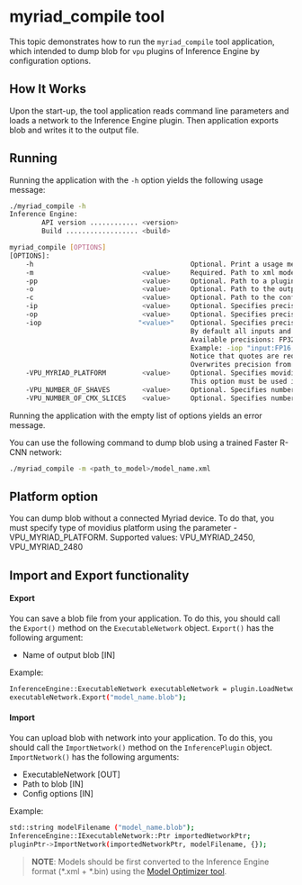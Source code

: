 # myriad_compile tool

This topic demonstrates how to run the `myriad_compile` tool application, which intended to dump blob for `vpu` plugins of Inference Engine by configuration options.

## How It Works

Upon the start-up, the tool application reads command line parameters and loads a network to the Inference Engine plugin.
Then application exports blob and writes it to the output file.

## Running

Running the application with the <code>-h</code> option yields the following usage message:

```sh
./myriad_compile -h
Inference Engine:
        API version ............ <version>
        Build .................. <build>

myriad_compile [OPTIONS]
[OPTIONS]:
    -h                                       Optional. Print a usage message.
    -m                           <value>     Required. Path to xml model.
    -pp                          <value>     Optional. Path to a plugin folder.
    -o                           <value>     Optional. Path to the output file. Default value: "<model_xml_file>.blob".
    -c                           <value>     Optional. Path to the configuration file. Default value: "config".
    -ip                          <value>     Optional. Specifies precision for all input layers of network. Supported values: FP32, FP16, U8. Default value: FP16.
    -op                          <value>     Optional. Specifies precision for all output layers of network. Supported values: FP32, FP16, U8. Default value: FP16.
    -iop                        "<value>"    Optional. Specifies precision for input/output layers by name.
                                             By default all inputs and outputs have FP16 precision.
                                             Available precisions: FP32, FP16, U8.
                                             Example: -iop "input:FP16, output:FP16".
                                             Notice that quotes are required.
                                             Overwrites precision from ip and op options for specified layers.
    -VPU_MYRIAD_PLATFORM         <value>     Optional. Specifies movidius platform. Supported values: VPU_MYRIAD_2450, VPU_MYRIAD_2480. Overwrites value from config.
                                             This option must be used in order to compile blob without a connected Myriad device.
    -VPU_NUMBER_OF_SHAVES        <value>     Optional. Specifies number of shaves. Should be set with "VPU_NUMBER_OF_CMX_SLICES". Overwrites value from config.
    -VPU_NUMBER_OF_CMX_SLICES    <value>     Optional. Specifies number of CMX slices. Should be set with "VPU_NUMBER_OF_SHAVES". Overwrites value from config.
```

Running the application with the empty list of options yields an error message.

You can use the following command to dump blob using a trained Faster R-CNN network:

```sh
./myriad_compile -m <path_to_model>/model_name.xml
```

## Platform option

You can dump blob without a connected Myriad device.
To do that, you must specify type of movidius platform using the parameter -VPU_MYRIAD_PLATFORM.
Supported values: VPU_MYRIAD_2450, VPU_MYRIAD_2480

## Import and Export functionality

#### Export

You can save a blob file from your application.
To do this, you should call the `Export()` method on the `ExecutableNetwork` object.
`Export()` has the following argument:
* Name of output blob [IN]

Example:

```sh
InferenceEngine::ExecutableNetwork executableNetwork = plugin.LoadNetwork(network,{});
executableNetwork.Export("model_name.blob");
```

#### Import

You can upload blob with network into your application.
To do this, you should call the `ImportNetwork()` method on the `InferencePlugin` object.
`ImportNetwork()` has the following arguments:
* ExecutableNetwork [OUT]
* Path to blob [IN]
* Config options [IN]

Example:

```sh
std::string modelFilename ("model_name.blob");
InferenceEngine::IExecutableNetwork::Ptr importedNetworkPtr;
pluginPtr->ImportNetwork(importedNetworkPtr, modelFilename, {});
```

> **NOTE**: Models should be first converted to the Inference Engine format (\*.xml + \*.bin) using the [Model Optimizer tool](https://software.intel.com/en-us/articles/OpenVINO-ModelOptimizer).
